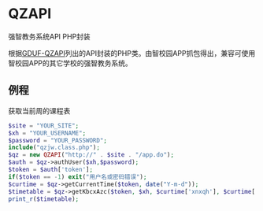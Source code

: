 # QZAPI
强智教务系统API PHP封装

根据[GDUF-QZAPI][1]列出的API封装的PHP类。由智校园APP抓包得出，兼容可使用智校园APP的其它学校的强智教务系统。

[1]: https://github.com/TLingC/GDUF-QZAPI

## 例程
获取当前周的课程表
```php
$site = "YOUR_SITE";
$xh = "YOUR_USERNAME";
$password = "YOUR_PASSWORD";
include("qzjw.class.php");
$qz = new QZAPI("http://" . $site . "/app.do");
$auth = $qz->authUser($xh,$password);
$token = $auth['token'];
if($token == -1) exit("用户名或密码错误");
$curtime = $qz->getCurrentTime($token, date("Y-m-d"));
$timetable = $qz->getKbcxAzc($token, $xh, $curtime['xnxqh'], $curtime['zc']);
print_r($timetable);
